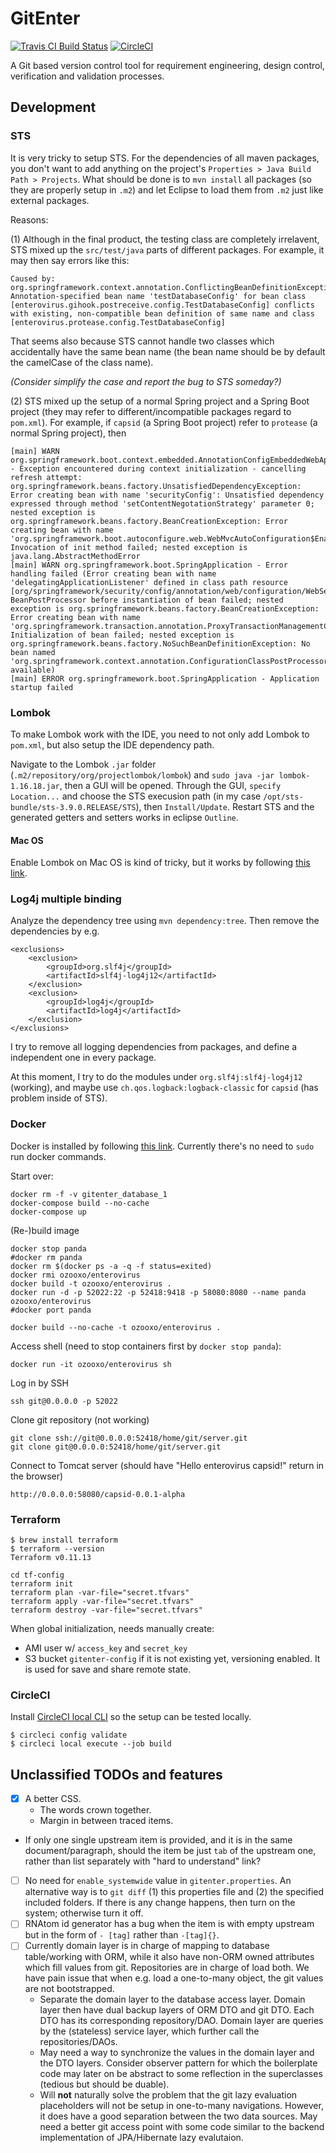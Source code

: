 # GitEnter

[![Travis CI Build Status](https://travis-ci.org/gitenter/gitenter.svg?branch=master)](https://travis-ci.org/gitenter/gitenter)
[![CircleCI](https://circleci.com/gh/gitenter/gitenter.svg?style=svg)](https://circleci.com/gh/gitenter/gitenter)

A Git based version control tool for requirement engineering, design control, verification and validation processes.

## Development

### STS

It is very tricky to setup STS. For the dependencies of all maven packages, you don't want to add anything on the project's `Properties > Java Build Path > Projects`. What should be done is to `mvn install` all packages (so they are properly setup in `.m2`) and let Eclipse to load them from `.m2` just like external packages.

Reasons:

(1) Although in the final product, the testing class are completely irrelavent, STS mixed up the `src/test/java` parts of different packages. For example, it may then say errors like this:

```
Caused by: org.springframework.context.annotation.ConflictingBeanDefinitionException: Annotation-specified bean name 'testDatabaseConfig' for bean class [enterovirus.gihook.postreceive.config.TestDatabaseConfig] conflicts with existing, non-compatible bean definition of same name and class [enterovirus.protease.config.TestDatabaseConfig]
```

That seems also because STS cannot handle two classes which accidentally have the same bean name (the bean name should be by default the camelCase of the class name).

*(Consider simplify the case and report the bug to STS someday?)*

(2) STS mixed up the setup of a normal Spring project and a Spring Boot project (they may refer to different/incompatible packages regard to `pom.xml`). For example, if `capsid` (a Spring Boot project) refer to `protease` (a normal Spring project), then

```
[main] WARN org.springframework.boot.context.embedded.AnnotationConfigEmbeddedWebApplicationContext - Exception encountered during context initialization - cancelling refresh attempt: org.springframework.beans.factory.UnsatisfiedDependencyException: Error creating bean with name 'securityConfig': Unsatisfied dependency expressed through method 'setContentNegotationStrategy' parameter 0; nested exception is org.springframework.beans.factory.BeanCreationException: Error creating bean with name 'org.springframework.boot.autoconfigure.web.WebMvcAutoConfiguration$EnableWebMvcConfiguration': Invocation of init method failed; nested exception is java.lang.AbstractMethodError
[main] WARN org.springframework.boot.SpringApplication - Error handling failed (Error creating bean with name 'delegatingApplicationListener' defined in class path resource [org/springframework/security/config/annotation/web/configuration/WebSecurityConfiguration.class]: BeanPostProcessor before instantiation of bean failed; nested exception is org.springframework.beans.factory.BeanCreationException: Error creating bean with name 'org.springframework.transaction.annotation.ProxyTransactionManagementConfiguration': Initialization of bean failed; nested exception is org.springframework.beans.factory.NoSuchBeanDefinitionException: No bean named 'org.springframework.context.annotation.ConfigurationClassPostProcessor.importRegistry' available)
[main] ERROR org.springframework.boot.SpringApplication - Application startup failed
```

### Lombok

To make Lombok work with the IDE, you need to not only add Lombok to `pom.xml`, but also setup the IDE dependency path.

Navigate to the Lombok `.jar` folder (`.m2/repository/org/projectlombok/lombok`) and `sudo java -jar lombok-1.16.18.jar`, then a GUI will be opened. Through the GUI, `specify Location...` and choose the STS execusion path (in my case `/opt/sts-bundle/sts-3.9.0.RELEASE/STS`), then `Install/Update`. Restart STS and the generated getters and setters works in eclipse `Outline`.

#### Mac OS

Enable Lombok on Mac OS is kind of tricky, but it works by following [this link](https://nawaman.net/blog/2017-11-05).

### Log4j multiple binding

Analyze the dependency tree using `mvn dependency:tree`. Then remove the dependencies by e.g.

```
<exclusions>
    <exclusion>
        <groupId>org.slf4j</groupId>
        <artifactId>slf4j-log4j12</artifactId>
    </exclusion>
    <exclusion>
        <groupId>log4j</groupId>
        <artifactId>log4j</artifactId>
    </exclusion>
</exclusions>
```

I try to remove all logging dependencies from packages, and define a independent one in every package.

At this moment, I try to do the modules under `org.slf4j:slf4j-log4j12` (working), and maybe use `ch.qos.logback:logback-classic` for `capsid` (has problem inside of STS).

### Docker

Docker is installed by following [this link](https://www.digitalocean.com/community/tutorials/how-to-install-and-use-docker-on-ubuntu-16-04). Currently there's no need to `sudo` run docker commands.

Start over:

```
docker rm -f -v gitenter_database_1
docker-compose build --no-cache
docker-compose up
```

(Re-)build image

```
docker stop panda
#docker rm panda
docker rm $(docker ps -a -q -f status=exited)
docker rmi ozooxo/enterovirus
docker build -t ozooxo/enterovirus .
docker run -d -p 52022:22 -p 52418:9418 -p 58080:8080 --name panda ozooxo/enterovirus
#docker port panda
```

```
docker build --no-cache -t ozooxo/enterovirus .
```

Access shell (need to stop containers first by `docker stop panda`):

```
docker run -it ozooxo/enterovirus sh
```

Log in by SSH

```
ssh git@0.0.0.0 -p 52022
```

Clone git repository (not working)

```
git clone ssh://git@0.0.0.0:52418/home/git/server.git
git clone git@0.0.0.0:52418/home/git/server.git
```

Connect to Tomcat server (should have "Hello enterovirus capsid!" return in the browser)

```
http://0.0.0.0:58080/capsid-0.0.1-alpha
```

### Terraform

```
$ brew install terraform
$ terraform --version
Terraform v0.11.13
```

```
cd tf-config
terraform init
terraform plan -var-file="secret.tfvars"
terraform apply -var-file="secret.tfvars"
terraform destroy -var-file="secret.tfvars"
```

When global initialization, needs manually create:

- AMI user w/ `access_key` and `secret_key`
- S3 bucket `gitenter-config` if it is not existing yet, versioning enabled. It is used for save and share remote state.

### CircleCI

Install [CircleCI local CLI](https://circleci.com/docs/2.0/local-cli/) so the setup can be tested locally.

```
$ circleci config validate
$ circleci local execute --job build
```

## Unclassified TODOs and features

+ [x] A better CSS.
	+ The words crown together.
	+ Margin in between traced items.
+ If only one single upstream item is provided, and it is in the same document/paragraph, should the item be just `tab` of the upstream one, rather than list separately with "hard to understand" link?
+ [ ] No need for `enable_systemwide` value in `gitenter.properties`. An alternative way is to `git diff` (1) this properties file and (2) the specified included folders. If there is any change happens, then turn on the system; otherwise turn it off.
+ [ ] RNAtom id generator has a bug when the item is with empty upstream but in the form of `- [tag]` rather than `-[tag]{}`.
+ [ ] Currently domain layer is in charge of mapping to database table/working with ORM, while it also have non-ORM owned attributes which fill values from git. Repositories are in charge of load both. We have pain issue that when e.g. load a one-to-many object, the git values are not bootstrapped.
    + Separate the domain layer to the database access layer. Domain layer then have dual backup layers of ORM DTO and git DTO. Each DTO has its corresponding repository/DAO. Domain layer are queries by the (stateless) service layer, which further call the repositories/DAOs.
    + May need a way to synchronize the values in the domain layer and the DTO layers. Consider observer pattern for which the boilerplate code may later on be abstract to some reflection in the superclasses (tedious but should be duable).
	+ Will **not** naturally solve the problem that the git lazy evaluation placeholders will not be setup in one-to-many navigations. However, it does have a good separation between the two data sources. May need a better git access point with some code similar to the backend implementation of JPA/Hibernate lazy evalutaion.
